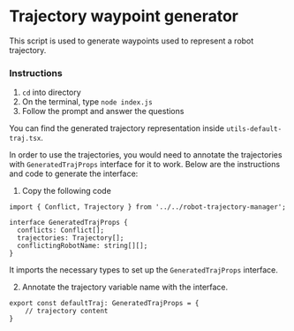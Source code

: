# Trajectory waypoint generator

This script is used to generate waypoints used to represent a robot trajectory.

### Instructions

1. `cd` into directory
2. On the terminal, type `node index.js`
3. Follow the prompt and answer the questions

You can find the generated trajectory representation inside `utils-default-traj.tsx`.

In order to use the trajectories, you would need to annotate the trajectories with `GeneratedTrajProps` interface for it to work. Below are the instructions and code to generate the interface:

1) Copy the following code

```
import { Conflict, Trajectory } from '../../robot-trajectory-manager';

interface GeneratedTrajProps {
  conflicts: Conflict[];
  trajectories: Trajectory[];
  conflictingRobotName: string[][];
}
```

It imports the necessary types to set up the `GeneratedTrajProps` interface.

2) Annotate the trajectory variable name with the interface.

```
export const defaultTraj: GeneratedTrajProps = {
	// trajectory content
}
```
